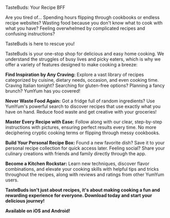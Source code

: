 TasteBuds: Your Recipe BFF ‍

Are you tired of…
Spending hours flipping through cookbooks or endless recipe websites?
Wasting food because you don't know what to cook with what you have?
Feeling overwhelmed by complicated recipes and confusing instructions?

TasteBuds is here to rescue you!

TasteBuds is your one-stop shop for delicious and easy home cooking. We understand the struggles of busy lives and picky eaters, which is why we offer a variety of features designed to make cooking a breeze:

**Find Inspiration by Any Craving:** Explore a vast library of recipes categorized by cuisine, dietary needs, occasion, and even cooking time. Craving Italian tonight? Searching for gluten-free options? Planning a fancy brunch? YumYum has you covered!

**Never Waste Food Again:** Got a fridge full of random ingredients? Use YumYum's powerful search to discover recipes that use exactly what you have on hand. Reduce food waste and get creative with your groceries!

**Master Every Recipe with Ease:** Follow along with our clear, step-by-step instructions with pictures, ensuring perfect results every time. No more deciphering cryptic cooking terms or flipping through messy cookbooks.

**Build Your Personal Recipe Box:** Found a new favorite dish? Save it to your personal recipe collection for quick access later. Feeling social? Share your culinary creations with friends and family directly through the app.

**Become a Kitchen Rockstar:** Learn new techniques, discover flavor combinations, and elevate your cooking skills with helpful tips and tricks throughout the recipes, along with reviews and ratings from other YumYum users.

**TasteBuds isn't just about recipes, it's about making cooking a fun and rewarding experience for everyone. Download today and start your delicious journey!**

**Available on iOS and Android!**
